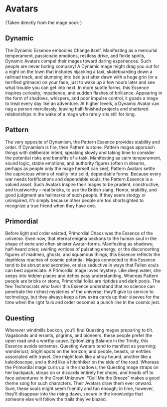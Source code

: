 # Avatars 

  {Taken directly from the mage book }

## Dynamic 

  The Dynamic Essence embodies Change itself. Manifesting as a mercurial temperament, passionate emotions, restless drive, and fickle spirits, Dynamic Avatars compel their mages toward daring experiences. Such people are never boring company! A Dynamic mage might drag you out for a night on the town that includes hijacking a taxi, skateboarding down a railroad track, and slumping into bed just after dawn with a huge grin (or a terrified grimace) on your face, just to wake up a few hours later and see what trouble you can get into next. In more subtle forms, this Essence inspires curiosity, impatience, and sudden flashes of brilliance. Appearing in the form of shadows, whispers, and poor impulse control, it goads a mage to treat every day like an adventure. At higher levels, a Dynamic Avatar can nag a person mercilessly, leaving half-finished projects and shattered relationships in the wake of a mage who rarely sits still for long.

## Pattern 

  The very opposite of Dynamism, the Pattern Essence provides stability and order. If Dynamism is fire, then Pattern is stone. Pattern mages approach things with deliberate intent, speaking slowly and taking time to consider the potential risks and benefits of a task. Manifesting as calm temperament, sound logic, stable emotions, and authority figures (often in dreams, perhaps as people only the mage herself can see), Pattern Avatars settle the capricious whims of reality into solid, dependable forms. Because every war needs fortifications and dependable souls, the Pattern Essence is a valued asset. Such Avatars inspire their mages to be prudent, constructive, and trustworthy – real 
  bricks, to use the British slang. Honor, stability, and good judgment are hallmarks of such people. If they seem stodgy or uninspired, it’s simply because other people are too shortsighted to recognize a true friend when they have one.

## Primordial 

  Before light and order existed, Primordial Chaos was the Essence of the universe. Even now, that eternal enigma beckons to the human soul in the shape of eerie and often sinister Avatar-forms. Manifesting as shadows; half-heard cries; swirling vortices of pulsating energy; or the disconcerting figures of madmen, ghosts, and squamous things, this Essence reflects the depthless reaches of cosmic potential. Mages connected to this Essence tend to be abrupt and secretive, or else seductive in ways that Fallen souls can best appreciate. A Primordial mage loves mystery. Like deep water, she seeps into hidden places and defies easy understanding. Whereas Pattern people are bricks or stone, Primordial folks are riptides and dark pools. The few Technocrats who favor this Essence understand that no science can penetrate the richest mysteries of the universe; they’ll give lip service to technology, but they always keep a few extra cards up their sleeves for the time when the light fails and order becomes a punch line in the cosmic jest. 

## Questing 

  Wherever windmills beckon, you’ll find Questing mages preparing to tilt. Vagabonds and errants, pilgrims, and pioneers, these people prefer the open road and a worthy cause. Epitomizing Balance in the Trinity, this Essence avoids extremes. Questing Avatars tend to manifest as yearning; wanderlust; bright spots on the horizon; and people, beasts, or entities associated with travel. One might look like a stray hound, another like a kaleidoscope, and a third like a hitchhiker on the side of the road. Whereas the Primordial mage curls up in the shadows, the Questing mage straps on her backpack, straps on or discards entirely her shoes, and heads off to face adventures in the Great Unknown. “Call Me the Breeze” makes a good theme song for such characters. Their Avatars draw them ever onward. Sure, these souls might seem friendly and fun enough; in time, however, they’ll disappear into the rising dawn, secure in the knowledge that someone else will follow the trails they’ve blazed. 
